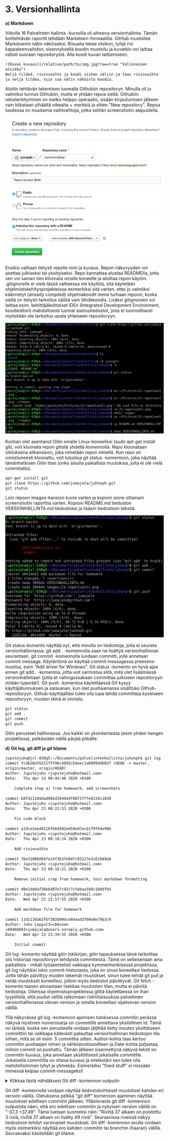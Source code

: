 # 3. Versionhallinta

**a) Markdown**

Viikolla 16 Palvelinten hallinta -kurssilla oli aiheena versionhallinta. Tämän kotitehtävän raportti tehdään Markdown-formaatilla. GitHub muotoilee Markdownin nätin näköiseksi. Risuaita tekee otsikon, tyhjä rivi kappaleenvaihdon, sisennyksellä koodin muotoilu ja kuvatkin voi laittaa nätisti suoraan repositorystä. Alla koodi kuvan laittamiseen.
~~~~
![Kuvan kuvaus](/relative/path/to/img.jpg?raw=true "Valinnainen otsikko")
Neljä tildeä, rivinvaihto ja koodi siihen väliin ja taas rivinvaihto ja neljä tildeä, niin saa nätin näköistä koodia.
~~~~
Aloitin tehtävän tekemisen luomalla Githubiin repositoryn. Minulla oli jo valmiiksi tunnus Githubiin, mutta ei yhtään repoa siellä. Githubiin rekisteröityminen on melko helppo operaatio, sisään kirjautumisen jälkeen vain klikataan ylhäältä oikealta + merkkiä ja sitten "New repository". Repoa luodessa on muutamia vaihtoehtoja, jotka selitän screenshotin alapuolella.

![Repon luonti](/images/21-reponluonti.png?raw=true "Repon luonti Githubissa")

Ensiksi valitaan tietysti repolle nimi ja kuvaus. Repon näkyvyyden voi asettaa julkiseksi tai yksityiseksi. Repo kannattaa alustaa READMElla, jotta sen voi saman tien kloonata omalle koneelle ja aloittaa repon käytön. .gitignorelle ei vielä tässä vaiheessa ole käyttöä, sitä käytetään ohjelmistokehitysprojekteissa esimerkiksi sitä varten, ettei jo valmiiksi käännetyt (already compiled) ohjelmakoodit mene turhaan repoon, koska siellä on tietysti tarkoitus säilöä vain lähdekoodia. Lisäksi gitignoreen voi laittaa esim. kehittäjäkohtaiset IDEn (Integrated Development Environment, koodieditori) mahdollisesti luomat asetustiedostot, joita ei luonnollisesti myöskään ole tarkoitus upata yhteiseen repositoryyn.

![Repon kloonaus](/images/22-gitkloonaus.png?raw=true "Repon kloonaus omalle koneelle")

Kunhan olet asentanut Gitin omalle Linux-koneellesi (sudo apt-get install git), voit kloonata repon gitistä yhdellä komennolla. Repo kloonataan oletuksena alikansioon, joka nimetään repon nimellä. Kun repo on onnistuneesti kloonattu, voit tutustua git status -komentoon, joka näyttää tämänhetkisen Gitin tilan (onko sinulla paikallisia muutoksia, joita ei ole vielä commitattu).

~~~~
apt-get install git
git clone https://github.com/jumajale/juhonph.git
git status
~~~~

Loin repoon images-kansion kuvia varten ja kopioin sinne ottamani screenshotin raporttia varten. Kopioin README.md tiedoston VERSIONHALLINTA.md tiedostoksi ja lisäsin tiedostoon tekstiä.

![Git add, commit ja push](/images/23-gitpushaus.png?raw=true "Git add, commit ja push")

Git status-komento näyttää nyt, että minulla on tiedostoja, joita ei seurata versionhallinnassa. git add . -komennolla saan ne lisättyä versionhallinnan seurantaan. git commit -komennolla luodaan committi, jolle annetaan commit message. Käytäntönä on käyttää commit messagessa preesens-muotoa, esim "Add driver for Windows". Git status -komento on hyvä ajaa ennen git add . -komentoa, jotta voit varmistua siitä, mitä olet lisäämässä versionhallintaan (jotta et vahingossakaan committaa julkiseen repositoryyn mitään typerää!). Git push -komentoa käytettäessä Git kysyy käyttäjätunnuksen ja salasanan, kun olet pushaamassa sisältöäsi Github-repositoryyn. Github-käyttäjälläsi tulee olla lupa tehdä committeja kyseiseen repositoryyn, muuten tämä ei onnistu.

~~~~
git status
git add .
git commit
git push
~~~~

Gitin perusteet hallinnassa. Jos kaikki on yksinkertaista (esim yhden hengen projektissa), pelkästään näillä pärjää pitkälle.

**d) Git log, git diff ja git blame**

~~~~
jupstejuho@jvl-830g5:~/Documents/palvelintenhallinta/juhonph$ git log
commit fcdb28af6221f5f96c4692c6deec1a0909ddb02f (HEAD -> master, origin/master, origin/HEAD)
Author: Jupstejuho <jupstejuho@hotmail.com>
Date:   Thu Apr 23 00:44:40 2020 +0300

    Complete step a) from homework, add screenshots

commit b0f421169dad902d3449a9f08737ffe0224c1020
Author: Jupstejuho <jupstejuho@hotmail.com>
Date:   Thu Apr 23 00:22:53 2020 +0300

    Fix code block

commit a19ce2eed4116fb6d502eb58ed7ecb1f9f64e906
Author: Jupstejuho <jupstejuho@hotmail.com>
Date:   Thu Apr 23 00:18:24 2020 +0300

    Add rivinvaihto

commit 7be310068947e14f3b3fe04fc85227e3c61849e8
Author: Jupstejuho <jupstejuho@hotmail.com>
Date:   Thu Apr 23 00:16:21 2020 +0300

    Remove initial crap from homework, test markdown formatting

commit d0e1dddaf30e6497e7c92c7c5ebaa108c1b8dfb4
Author: Jupstejuho <jupstejuho@hotmail.com>
Date:   Wed Apr 22 23:57:55 2020 +0300

    Add markdown file for homework

commit 11d113da63fbf302b99dce84aad3709e8e79b3c9
Author: Juho Lepp<C3><A4>nen <49460603+jumajale@users.noreply.github.com>
Date:   Wed Apr 22 23:39:55 2020 +0300

    Initial commit
~~~~

Git log -komento näyttää gitin lokikirjan; gitin tapauksessa tämä tarkoittaa siis historiaa repositoryyn tehdyistä commiteista. Tämä on sellaisenaan aina paikallista - mikäli työskentelisit vaikkapa kymmenhenkisessä projektissa, git log näyttäisi lokin commit-historiasta, joka on sinun koneellasi tiedossa. Jotta tähän päivittyy muiden tekemät muutokset, sinun tulee tehdä git pull ja vetää muutokset koneellesi, jolloin myös tiedostot päivittyvät. Git fetch -komento taasen ainoastaan tsekkaa muutosten tilan, mutta ei päivitä tiedostoja. Oikeissa ohjelmistoprojekteissa gittiä käytettäessä on ihan tyypillistä, että joudut välillä ratkomaan ristiriitaisuuksia palvelimen versionhallinnassa olevan version ja omalla koneellasi sijaitsevan version välillä.

Yllä näkyvässä git log -komennon ajamisen tuloksessa commitin perässä näkyvä mystinen numerosarja on commitille annettava yksilöllinen id. Tämä on tärkeä, koska sen perusteella voidaan jäljittää tietty muutos yksittäiseen committiin tai vaikkapa kätevästi palauttaa versionhallinnan tiedostojen tila siihen, mitä se oli esim. 5 committia sitten. Author-kohta taas kertoo commitin pushaajan nimen ja sähköpostiosoitteen ja Date-kohta paljastaa, milloin commit on pushattu. Tämän jälkeen sisennettynä näkyvä teksti on commitin kuvaus, joka annetaan yksilöllisesti jokaiselle commitille. Jokaisella commitilla on oltava kuvaus ja mielestäni sen tulee olla mahdollisimman lyhyt ja ytimekäs. Esimerkiksi "fixed stuff" ei missään mimessä kelpaa commit-messageksi!

<details>
  <summary>Klikkaa tästä nähdäksesi Git diff -komennon outputin</summary>

Kokeillaan spoiler-tägin käyttöä.

```
diff --git a/VERSIONHALLINTA.md b/VERSIONHALLINTA.md
index 9c569e9..7a68579 100644
--- a/VERSIONHALLINTA.md
+++ b/VERSIONHALLINTA.md
@@ -37,3 +37,49 @@ git push
 ~~~~
 
 Gitin perusteet hallinnassa. Jos kaikki on yksinkertaista (esim yhden hengen projektissa), pelkästään näillä pärjää pitkälle.
+
+**d) Git log, git diff ja git blame**
+
+~~~~
+jupstejuho@jvl-830g5:~/Documents/palvelintenhallinta/juhonph$ git log
+commit fcdb28af6221f5f96c4692c6deec1a0909ddb02f (HEAD -> master, origin/master, origin/HEAD)
+Author: Jupstejuho <jupstejuho@hotmail.com>
+Date:   Thu Apr 23 00:44:40 2020 +0300
+
+    Complete step a) from homework, add screenshots
+
+commit b0f421169dad902d3449a9f08737ffe0224c1020
+Author: Jupstejuho <jupstejuho@hotmail.com>
+Date:   Thu Apr 23 00:22:53 2020 +0300
+
+    Fix code block
+
+commit a19ce2eed4116fb6d502eb58ed7ecb1f9f64e906
+Author: Jupstejuho <jupstejuho@hotmail.com>
+Date:   Thu Apr 23 00:18:24 2020 +0300
+
+    Add rivinvaihto
+
+commit 7be310068947e14f3b3fe04fc85227e3c61849e8
+Author: Jupstejuho <jupstejuho@hotmail.com>
+Date:   Thu Apr 23 00:16:21 2020 +0300
+
+    Remove initial crap from homework, test markdown formatting
+
+commit d0e1dddaf30e6497e7c92c7c5ebaa108c1b8dfb4
+Author: Jupstejuho <jupstejuho@hotmail.com>
+Date:   Wed Apr 22 23:57:55 2020 +0300
+
+    Add markdown file for homework
+
+commit 11d113da63fbf302b99dce84aad3709e8e79b3c9
+Author: Juho Lepp<C3><A4>nen <49460603+jumajale@users.noreply.github.com>
+Date:   Wed Apr 22 23:39:55 2020 +0300
+
+    Initial commit
+~~~~
+
+Git log -komento näyttää gitin lokikirjan; gitin tapauksessa tämä tarkoittaa siis historiaa repositoryyn tehdyistä commiteista. Tämä on sellaisenaan aina paikallista - mikäli työskentelisit vaikkapa kymmenhenkisessä projektissa, git log näyttäisi lokin commit-historiasta, joka on sinun koneellasi tiedossa. Jotta tähän päivittyy muiden tekemät muutokset, sinun tulee tehdä git pull ja vetää muutokset koneellesi, jolloin myös tiedostot päivittyvät. Git fetch -komento taasen ainoastaan tsekkaa muutosten tilan, mutta ei päivitä tiedostoja. Oikeissa ohjelmistoprojekteissa gittiä käytettäessä on ihan tyypillistä, että joudut välillä ratkomaan ristiriitaisuuksia palvelimen versionhallinnassa olevan version ja omalla koneellasi sijaitsevan version välillä.
+
+Yllä näkyvässä git log -komennon ajamisen tuloksessa commitin perässä näkyvä mystinen numerosarja on commitille annettava yksilöllinen id. Tämä on tärkeä, koska sen perusteella voidaan jäljittää tietty muutos yksittäiseen committiin tai vaikkapa kätevästi palauttaa versionhallinnan tiedostojen tila siihen, mitä se oli esim. 5 committia sitten. Author-kohta taas kertoo commitin pushaajan nimen ja sähköpostiosoitteen ja Date-kohta paljastaa, milloin commit on pushattu. Tämän jälkeen sisennettynä näkyvä teksti on commitin kuvaus, joka annetaan yksilöllisesti jokaiselle commitille. Jokaisella commitilla on oltava kuvaus ja mielestäni sen tulee olla mahdollisimman lyhyt ja ytimekäs. Esimerkiksi "fixed stuff" ei missään mimessä kelpaa commit-messageksi!
+
```
</details>

Git diff -komennolla voidaan näyttää tiedostokohtaiset muutokset kahden eri version välillä. Oletuksena pelkkä "git diff" komennon ajaminen näyttää muutokset edellisen commitin jälkeen. Ylläolevasta git diff -komennon outputista näen, että ero edellisen commitin ja nykyisen version välillä on "-37,3 +37,49". Tämä luetaan suomeksi näin: "Riviltä 37 alkaen on poistettu 3 riviä, riviltä 37 alkaen on lisätty 49 riviä". Seuraavissa riveissä näkyy tiedostoon tehdyt varsinaiset muutokset. Git diff -komennon avulla voidaan myös esimerkiksi näyttää ero kahden commitin tai branchin (haaran) välillä. Seuraavaksi käsitellään git blame.
